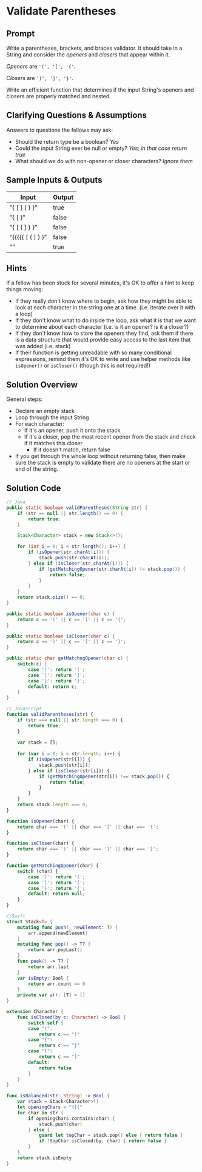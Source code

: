 # Validate Parentheses


## Prompt

Write a parentheses, brackets, and braces validator.
It should take in a String and consider the _openers_ and _closers_ that
appear within it.

_Openers_ are `'(', '[', '{'`.

_Closers_ are `')', ']', '}'`.

Write an efficient function that determines if the input String's openers
and closers are properly matched and nested.

## Clarifying Questions & Assumptions

Answers to questions the fellows may ask:
* Should the return type be a boolean? _Yes_
* Could the input String ever be null or empty? _Yes; in that case return true_
* What should we do with non-opener or closer characters? _Ignore them_


## Sample Inputs & Outputs

| Input | Output |
|---|---|
| "{ [  ] (  )  }" | true |
| "{ [ }" | false |
| "{ [ ( ] ) }" |  false |
| "{{{{{ [ ( ] ) }" |  false |
| "" | true |


## Hints

If a fellow has been stuck for several minutes,
it's OK to offer a hint to keep things moving:
* If they really don't know where to begin, ask how they might be able to look at each character in the string one at a time. (i.e. iterate over it with a loop)
* If they don't know what to do inside the loop, ask what it is that we want to determine about each character (i.e. is it an opener? is it a closer?)
* If they don't know how to store the openers they find, ask them if there is a data structure that would provide easy access to the last item that was added (i.e. stack)
* If their function is getting unreadable with so many conditional expressions, remind them it's OK to write and use helper methods like `isOpener()` or `isCloser()` (though this is not required!)


## Solution Overview

General steps:
* Declare an empty stack
* Loop through the input String
* For each character:
  * If it's an opener, push it onto the stack
  * If it's a closer, pop the most recent opener from the stack and check if it matches this closer
    * If it doesn't match, return false
* If you get through the whole loop without returning false, then make sure the stack is empty to validate there are no openers at the start or end of the string.


## Solution Code

```java
// Java
public static boolean validParentheses(String str) {
    if (str == null || str.length() == 0) {
        return true;
    }

    Stack<Character> stack = new Stack<>();

    for (int i = 0; i < str.length(); i++) {
        if (isOpener(str.charAt(i))) {
            stack.push(str.charAt(i));
        } else if (isCloser(str.charAt(i))) {
            if (getMatchingOpener(str.charAt(i)) != stack.pop()) {
                return false;
            }
        }
    }
    return stack.size() == 0;
}

public static boolean isOpener(char c) {
    return c == '(' || c == '[' || c == '{';
}

public static boolean isCloser(char c) {
    return c == ')' || c == ']' || c == '}';
}

public static char getMatchngOpener(char c) {
    switch(c) {
        case ')': return '(';
        case ']': return ']';
        case '}': return '}';
        default: return c;
    }
}
```


```javascript
// Javascript
function validParentheses(str) {
    if (str === null || str.length === 0) {
        return true;
    }
  
    var stack = [];
    
    for (var i = 0; i < str.length; i++) {
        if (isOpener(str[i])) {
            stack.push(str[i]);
        } else if (isCloser(str[i])) {
            if (getMatchingOpener(str[i]) !== stack.pop()) {
                return false;
            }
        }
    }
    return stack.length === 0;
}

function isOpener(char) {
    return char === '(' || char === '[' || char === '{';
}

function isCloser(char) {
    return char === ')' || char === ']' || char === '}';
}

function getMatchingOpener(char) {
    switch (char) {
        case ')': return '(';
        case ']': return '[';
        case '}': return '{';
        default: return null;
    }
}
```


```swift
//Swift
struct Stack<T> {
    mutating func push(_ newElement: T) {
        arr.append(newElement)
    }
    mutating func pop() -> T? {
        return arr.popLast()
    }
    func peek() -> T? {
        return arr.last
    }
    var isEmpty: Bool {
        return arr.count == 0
    }
    private var arr: [T] = []
}

extension Character {
    func isClosed(by c: Character) -> Bool {
        switch self {
        case "(":
            return c == ")"
        case "{":
            return c == "}"
        case "[":
            return c == "]"
        default:
            return false
        }
    }
}

func isBalanced(str: String) -> Bool {
    var stack = Stack<Character>()
    let openingChars = "([{"
    for char in str {
        if openingChars.contains(char) {
            stack.push(char)
        } else {
            guard let topChar = stack.pop() else { return false }
            if !topChar.isClosed(by: char) { return false }
        }
    }
    return stack.isEmpty
}
```
